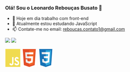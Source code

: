 ### Olá! Sou o Leonardo Rebouças Busato 👋


- 🔭 Hoje em dia trabalho com front-end 
- 🌱 Atualmente estou estudando JavaScript 
- 📫 Contate-me no email: reboucas.contato1@gmail.com 

<div>
 <img height="160cm" src="https://github-readme-stats.vercel.app/api?username=leoreboucass&show_icons=true&theme=tokyonight"/>
 <img height="160cm" src="https://github-readme-stats.vercel.app/api/top-langs/?username=leoreboucass&layout=compact&theme=tokyonight"/>
</div>


<div style="display: inline_block"><br>
  <img align="center" alt="Leo-Js" height="60" width="50" src="https://raw.githubusercontent.com/devicons/devicon/master/icons/javascript/javascript-plain.svg">
  <img align="center" alt="Leo-HTML" height="60" width="50" src="https://raw.githubusercontent.com/devicons/devicon/master/icons/html5/html5-original.svg">
  <img align="center" alt="Leo-CSS" height="60" width="50" src="https://raw.githubusercontent.com/devicons/devicon/master/icons/css3/css3-original.svg">
 
</div>

